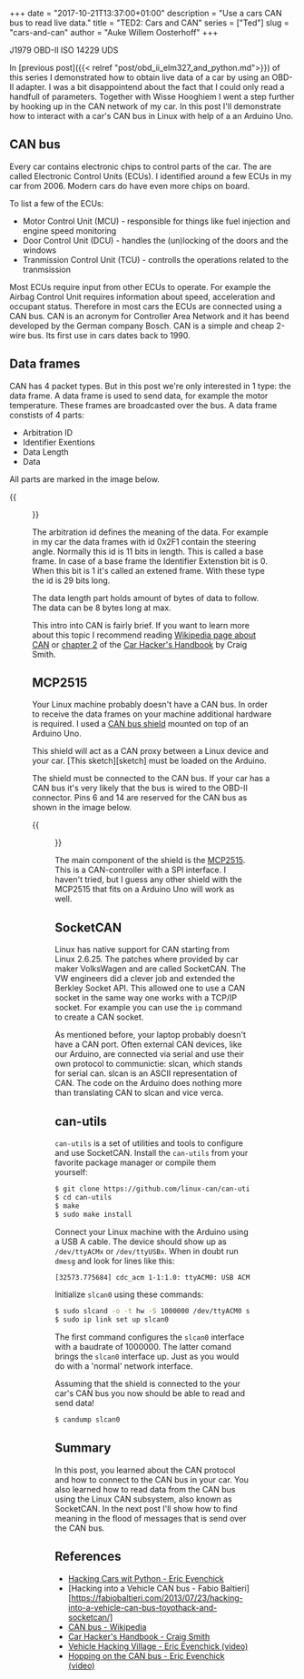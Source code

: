 +++
date = "2017-10-21T13:37:00+01:00"
description = "Use a cars CAN bus to read live data."
title = "TED2: Cars and CAN"
series = ["Ted"]
slug = "cars-and-can"
author = "Auke Willem Oosterhoff"
+++

J1979 OBD-II
ISO 14229 UDS

In [previous post]({{< relref "post/obd_ii_elm327_and_python.md">}}) of this
series I demonstrated how to obtain live data of a car by using an OBD-II
adapter. I was a bit disappointend about the fact that I could only read a
handfull of parameters. Together with Wisse Hooghiem I went a step further by
hooking up in the CAN network of my car. In this post I'll demonstrate how to
interact with a car's CAN bus in Linux with help of a an Arduino Uno.

## CAN bus

Every car contains electronic chips to control parts of the car. The are called
Electronic Control Units (ECUs). I identified around a few ECUs in my car
from 2006. Modern cars do have even more chips on board.

To list a few of the ECUs:

* Motor Control Unit (MCU) - responsible for things like fuel injection and
  engine speed monitoring
* Door Control Unit (DCU) - handles the (un)locking of the doors and the
  windows
* Tranmission Control Unit (TCU) - controlls the operations related to the tranmsission

Most ECUs require input from other ECUs to operate. For example the Airbag
Control Unit requires information about speed, acceleration and occupant
status. Therefore in most cars the ECUs are connected using a CAN bus.
CAN is an acronym for Controller Area Network and it has beend developed by the
German company Bosch. CAN is a simple and cheap 2-wire bus. Its first use in
cars dates back to 1990.

## Data frames

CAN has 4 packet types. But in this post we're only interested in 1 type: the
data frame. A data frame is used to send data, for example the motor
temperature. These frames are broadcasted over the bus. A data frame constists
of 4 parts:

* Arbitration ID
* Identifier Exentions
* Data Length
* Data

All parts are marked in the image below.

{{<figure src="/img/can_data_frame_layout.png">}}

The arbitration id defines the meaning of the data. For example in my car the
data frames with id 0x2F1 contain the steering angle. Normally this id is 11
bits in length. This is called a base frame. In case of a base frame the
Identifier Extenstion bit is 0. When this bit is 1 it's called an extened
frame. With these type the id is 29 bits long.

The data length part holds amount of bytes of data to follow. The data can be 8
bytes long at max.

This intro into CAN is fairly brief. If you want to learn more about this topic
I recommend reading [Wikipedia page about CAN][wikipedia] or [chapter
2][bus-protocols] of the [Car Hacker's Handbook][car-hackers-handbook] by Craig
Smith.

## MCP2515

Your Linux machine probably doesn't have a CAN bus. In order to receive the
data frames on your machine additional hardware is required. I used a [CAN bus
shield][can-bus-shield] mounted on top of an Arduino Uno.

This shield will act as a CAN proxy between a Linux device and your car. [This
sketch][sketch] must be loaded on the Arduino.

The shield must be connected to the CAN bus. If your car has a CAN bus it's
very likely that the bus is wired to the OBD-II connector. Pins 6 and 14 are
reserved for the CAN bus as shown in the image below.

{{<figure src="/img/obd-ii-pin-out.jpg">}}

The main component of the shield is the [MCP2515][mcp2515]. This is a
CAN-controller with a SPI interface. I haven't tried, but I guess any other
shield with the MCP2515 that fits on a Arduino Uno will work as well.

## SocketCAN

Linux has native support for CAN starting from Linux 2.6.25. The patches where
provided by car maker VolksWagen and are called SocketCAN. The VW engineers did
a clever job and extended the Berkley Socket API. This allowed one to use a CAN
socket in the same way one works with a TCP/IP socket. For example you can use
the `ip` command to create a CAN socket.

As mentioned before, your laptop probably doesn't have a CAN port. Often
external CAN devices, like our Arduino, are connected via serial and use their
own protocol to communictie: slcan, which stands for serial can. slcan is an
ASCII representation of CAN. The code on the Arduino does nothing more than
translating CAN to slcan and vice verca.

## can-utils

`can-utils` is a set of utilities and tools to configure and use SocketCAN.
Install the `can-utils` from your favorite package manager or compile them
yourself:

``` bash
$ git clone https://github.com/linux-can/can-utils
$ cd can-utils
$ make
$ sudo make install
```
Connect your Linux machine with the Arduino using a USB A cable. The device
should show up as `/dev/ttyACMx` or `/dev/ttyUSBx`. When in doubt run `dmesg`
and look for lines like this:

``` bash
[32573.775684] cdc_acm 1-1:1.0: ttyACM0: USB ACM device
```

Initialize `slcan0` using these commands:

``` bash
$ sudo slcand -o -t hw -S 1000000 /dev/ttyACM0 slcan0
$ sudo ip link set up slcan0
```

The first command configures the `slcan0` interface with a baudrate of
1000000. The latter comand brings the `slcan0` interface up. Just as you would
do with a 'normal' network interface.

Assuming that the shield is connected to the your car's CAN bus you now should
be able to read and send data!

``` bash
$ candump slcan0
```

## Summary

In this post, you learned about the CAN protocol and how to connect to the CAN
bus in your car. You also learned how to read data from the CAN bus using the
Linux CAN subsystem, also known as SocketCAN. In the next post I'll show how
to find meaning in the flood of messages that is send over the CAN bus.

## References

* [Hacking Cars wit Python - Eric Evenchick](https://www.youtube.com/watch?v=3bZNhMcv4Y8)
* [Hacking into a Vehicle CAN bus - Fabio Baltieri][https://fabiobaltieri.com/2013/07/23/hacking-into-a-vehicle-can-bus-toyothack-and-socketcan/]
* [CAN bus - Wikipedia][wikipedia]
* [Car Hacker's Handbook - Craig Smith][car-hackers-handbook]
* [Vehicle Hacking Village - Eric Evenchick (video)](https://www.youtube.com/watch?v=Ym8xFGO0llY)
* [Hopping on the CAN bus - Eric Evenchick (video)](https://www.youtube.com/watch?v=U1yecKUmnFo)


[bus-protocols]: http://opengarages.org/handbook/ebook/#calibre_link-261
[can-bus-shield]: https://www.tinytronics.nl/shop/nl/arduino/shields/can-bus-shield-mcp2515?search=can
[car-hackers-handbook]: http://opengarages.org/handbook/
[mcp2515]: http://www.microchip.com/wwwproducts/en/en010406
[wikipedia]: https://en.wikipedia.org/wiki/CAN_bus
